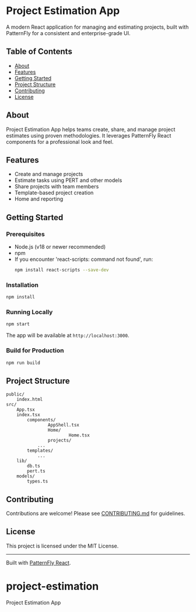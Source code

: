 # Project Estimation App

A modern React application for managing and estimating projects, built with PatternFly for a consistent and enterprise-grade UI.

## Table of Contents
- [About](#about)
- [Features](#features)
- [Getting Started](#getting-started)
- [Project Structure](#project-structure)
- [Contributing](#contributing)
- [License](#license)

## About
Project Estimation App helps teams create, share, and manage project estimates using proven methodologies. It leverages PatternFly React components for a professional look and feel.

## Features
- Create and manage projects
- Estimate tasks using PERT and other models
- Share projects with team members
- Template-based project creation
- Home and reporting

## Getting Started
### Prerequisites
- Node.js (v18 or newer recommended)
- npm
- If you encounter 'react-scripts: command not found', run:
	```bash
	npm install react-scripts --save-dev
	```

### Installation
```bash
npm install
```

### Running Locally
```bash
npm start
```
The app will be available at `http://localhost:3000`.

### Build for Production
```bash
npm run build
```

## Project Structure
```
public/
	index.html
src/
	App.tsx
	index.tsx
        components/
                AppShell.tsx
                Home/
                        Home.tsx
                projects/
			...
		templates/
			...
	lib/
		db.ts
		pert.ts
	models/
		types.ts
```

## Contributing
Contributions are welcome! Please see [CONTRIBUTING.md](CONTRIBUTING.md) for guidelines.

## License
This project is licensed under the MIT License.

---
Built with [PatternFly React](https://patternfly.org/).
# project-estimation
Project Estimation App
